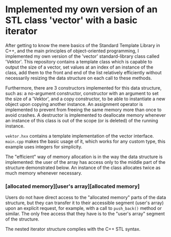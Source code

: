 # Implemented my own version of an STL class 'vector' with a basic iterator
After getting to know the mere basics of the Standard Template Library in C++, and the main principles of object-oriented programming, I implemented my own version of the 'vector' standard-library class called 'Vektor'. This repository contains a template class which is capable to output the size of a vector, set values at an index of an instance of the class, add them to the front and end of the list relatively efficiently without necessarily resizing the data structure on each call to these methods.<br>

Furthermore, there are 3 constructors implemented for this data structure, such as: a no-argument constructor, constructor with an argument to set the size of a 'Vektor', and a copy constructor, to be able to instantiate a new object upon copying another instance. An assignment operator is implemented to prevent from freeing the same memory more than once to avoid crashes. A destructor is implemented to deallocate memory whenever an instance of this class is out of the scope (or is deleted) of the running instance.<br>

`vektor.hxx` contains a template implementation of the vector interface.
`main.cpp` makes the basic usage of it, which works for any custom type, this example uses integers for simplicity.

The "efficient" way of memory allocation is in the way the data structure is implemented: the user of the array has access only to the middle part of the structure demonstrated below. An instance of the class allocates twice as much memory whenever necessary.

### [allocated memory][user's array][allocated memory]

Users do not have direct access to the "allocated memory" parts of the data structure, but they can transfer it to their accessible segment (user's array) upon an explicit request, for example, with a call to `push_back()` method or similar. The only free access that they have is to the "user's array" segment of the structure.

The nested iterator structure complies with the C++ STL syntax.